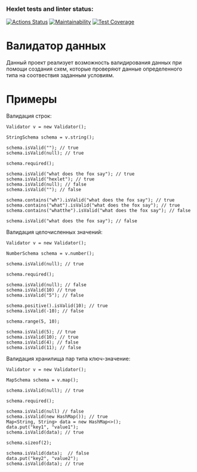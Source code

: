 ### Hexlet tests and linter status:
[![Actions Status](https://github.com/datfeelbruh/java-project-78/workflows/hexlet-check/badge.svg)](https://github.com/datfeelbruh/java-project-78/actions)
[![Maintainability](https://api.codeclimate.com/v1/badges/025d761e8f95ac1ce400/maintainability)](https://codeclimate.com/github/datfeelbruh/java-project-78/maintainability)
[![Test Coverage](https://api.codeclimate.com/v1/badges/025d761e8f95ac1ce400/test_coverage)](https://codeclimate.com/github/datfeelbruh/java-project-78/test_coverage)
# Валидатор данных
  Данный проект реализует возможность валидирования данных при помощи создания схем, которые проверяют данные определенного типа на соотвествия заданным условиям.
# Примеры
  Валидация строк:
  ```
  Validator v = new Validator();

  StringSchema schema = v.string();

  schema.isValid(""); // true
  schema.isValid(null); // true

  schema.required();

  schema.isValid("what does the fox say"); // true
  schema.isValid("hexlet"); // true
  schema.isValid(null); // false
  schema.isValid(""); // false

  schema.contains("wh").isValid("what does the fox say"); // true
  schema.contains("what").isValid("what does the fox say"); // true
  schema.contains("whatthe").isValid("what does the fox say"); // false

  schema.isValid("what does the fox say"); // false
  ```
  Валидация целочисленных значений:
  ~~~
  Validator v = new Validator();

  NumberSchema schema = v.number();

  schema.isValid(null); // true

  schema.required();

  schema.isValid(null); // false
  schema.isValid(10) // true
  schema.isValid("5"); // false

  schema.positive().isValid(10); // true
  schema.isValid(-10); // false

  schema.range(5, 10);

  schema.isValid(5); // true
  schema.isValid(10); // true
  schema.isValid(4); // false
  schema.isValid(11); // false
  ~~~
  Валидация хранилища пар типа ключ-значение:
  ```
  Validator v = new Validator();

  MapSchema schema = v.map();

  schema.isValid(null); // true

  schema.required();

  schema.isValid(null) // false
  schema.isValid(new HashMap()); // true
  Map<String, String> data = new HashMap<>();
  data.put("key1", "value1");
  schema.isValid(data); // true

  schema.sizeof(2);

  schema.isValid(data);  // false
  data.put("key2", "value2");
  schema.isValid(data); // true
  ```
